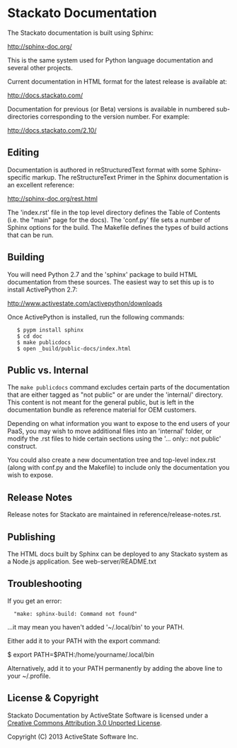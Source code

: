 Stackato Documentation
======================

The Stackato documentation is built using Sphinx:

 http://sphinx-doc.org/
 
This is the same system used for Python language documentation and
several other projects.

Current documentation in HTML format for the latest release is available at:

 http://docs.stackato.com/

Documentation for previous (or Beta) versions is available in numbered
sub-directories corresponding to the version number. For example:

 http://docs.stackato.com/2.10/

Editing
-------

Documentation is authored in reStructuredText format with some
Sphinx-specific markup. The reStructureText Primer in the Sphinx
documentation is an excellent reference:

 http://sphinx-doc.org/rest.html

The 'index.rst' file in the top level directory defines the Table of
Contents (i.e. the "main" page for the docs). The 'conf.py' file sets a
number of Sphinx options for the build. The Makefile defines the types
of build actions that can be run.

Building
--------

You will need Python 2.7 and the 'sphinx' package to build HTML
documentation from these sources. The easiest way to set this up is to
install ActivePython 2.7:

 http://www.activestate.com/activepython/downloads
 
Once ActivePython is installed, run the following commands:
 
```
   $ pypm install sphinx
   $ cd doc
   $ make publicdocs
   $ open _build/public-docs/index.html
```


Public vs. Internal
-------------------

The `make publicdocs` command excludes certain parts of the
documentation that are either tagged as "not public" or are under the
'internal/' directory. This content is not meant for the general public,
but is left in the documentation bundle as reference material for OEM
customers.

Depending on what information you want to expose to the end users of
your PaaS, you may wish to move additional files into an 'internal'
folder, or modify the .rst files to hide certain sections using the
'... only:: not public' construct.

You could also create a new documentation tree and top-level index.rst
(along with conf.py and the Makefile) to include only the documentation
you wish to expose. 

Release Notes
-------------

Release notes for Stackato are maintained in reference/release-notes.rst.

Publishing
----------

The HTML docs built by Sphinx can be deployed to any Stackato system as
a Node.js application. See web-server/README.txt

Troubleshooting
---------------

If you get an error:

```
  "make: sphinx-build: Command not found"
```
  
...it may mean you haven't added '~/.local/bin' to your PATH.

Either add it to your PATH with the export command:

 $ export PATH=$PATH:/home/yourname/.local/bin

Alternatively, add it to your PATH permanently by adding the above line
to your ~/.profile. 


License & Copyright
-------------------

Stackato Documentation by ActiveState Software is licensed under a [Creative
Commons Attribution 3.0 Unported License][1].

[1]: http://creativecommons.org/licenses/by/3.0/

Copyright (C) 2013 ActiveState Software Inc.
